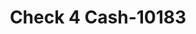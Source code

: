 ---
f_zip-code: 38637
f_state-code: MS
title: Check 4 Cash-10183
f_phone: 662-280-2222
f_city-only: Horn Lake
f_address: 2504 Goodman Rd W Horn Lake
f_location-unique-id: '10183'
slug: check-4-cash-10183
updated-on: '2024-05-30T13:46:58.046Z'
created-on: '2024-05-30T13:36:59.803Z'
published-on: '2024-05-30T13:54:32.469Z'
f_city-state: cms/city/horn-lake-ms.md
f_company: cms/company/check-4-cash.md
f_state: cms/state/mississippi.md
layout: '[payday-loan].html'
tags: payday-loan
---